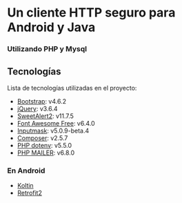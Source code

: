 # Un cliente HTTP seguro para Android y Java
### Utilizando **PHP y Mysql**
## Tecnologías
Lista de tecnologías utilizadas en el proyecto:
* [Bootstrap](https://getbootstrap.com/): v4.6.2 
* [jQuery](https://jquery.com/): v3.6.4
* [SweetAlert2](https://sweetalert2.github.io/): v11.7.5
* [Font Awesome Free](https://fontawesome.com): v6.4.0
* [Inputmask](https://github.com/RobinHerbots/Inputmask): v5.0.9-beta.4
* [Composer](https://getcomposer.org/): v2.5.7
* [PHP dotenv](https://packagist.org/packages/vlucas/phpdotenv): v5.5.0
* [PHP MAILER](https://packagist.org/packages/phpmailer/phpmailer): v6.8.0

### En Android

* [Koltin](https://kotlinlang.org/)
* [Retrofit2](https://square.github.io/retrofit/)